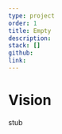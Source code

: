 ```yaml
---
type: project
order: 1
title: Empty
description: 
stack: []
github: 
link: 
---
```


# Vision

stub

